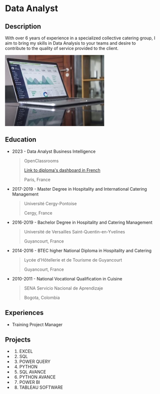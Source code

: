 # Data Analyst
## Description
With over 6 years of experience in a specialized collective catering group, I aim to bring my skills in Data Analysis to your teams and desire to contribute to the quality of service provided to the client.

![picture1](/assets/Data_picture_2.jpg)

## Education
* 2023 - Data Analyst Business Intelligence
  > OpenClassrooms
  >
  > [Link to diploma's dashboard in French](https://public.tableau.com/app/profile/ivan.cordoba/viz/DataAnalyst-Tableaudeborddelaformation/Tableaudebord#1)
  > 
  > Paris, France
  
* 2017-2019 - Master Degree in Hospitality and International Catering Management
  > Université Cergy-Pontoise
  >
  > Cergy, France

* 2016-2019 - Bachelor Degree in Hospitality and Catering Management
  > Université de Versailles Saint-Quentin-en-Yvelines
  >
  > Guyancourt, France

* 2014-2016 - BTEC higher National Diploma in Hospitality and Catering
  > Lycée d'Hôtellerie et de Tourisme de Guyancourt
  >
  > Guyancourt, France

* 2010-2011 - National Vocational Qualification in Cuisine
  > SENA Servicio Nacional de Aprendizaje
  >
  > Bogota, Colombia
  
## Experiences

* Training Project Manager
  > 




## Projects
* 1. EXCEL

* 2. SQL
 
* 3. POWER QUERY
 
* 4. PYTHON
 
* 5. SQL AVANCE

* 6. PYTHON AVANCE

* 7. POWER BI

* 8. TABLEAU SOFTWARE
